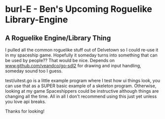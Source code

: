# burl-E - Ben's Upcoming Roguelike Library-Engine
## A Roguelike Engine/Library Thing

I pulled all the common roguelike stuff out of Delvetown so I could re-use it in my spaceship game. Hopefully it someday turns into something that can be used by people?? That would be nice. Depends on www.github.com/veandco/go-sdl2 for drawing and input handling, someday sound too I guess.

test/uitest.go is a little example program where I test how ui things look, you can use that as a SUPER basic example of a skeleton program. Otherwise, looking at my game Spaceshippers could be instructive although things are changing all the time. All in all I don't recommend using this just yet unless you love api breaks.

Thanks for looking!


